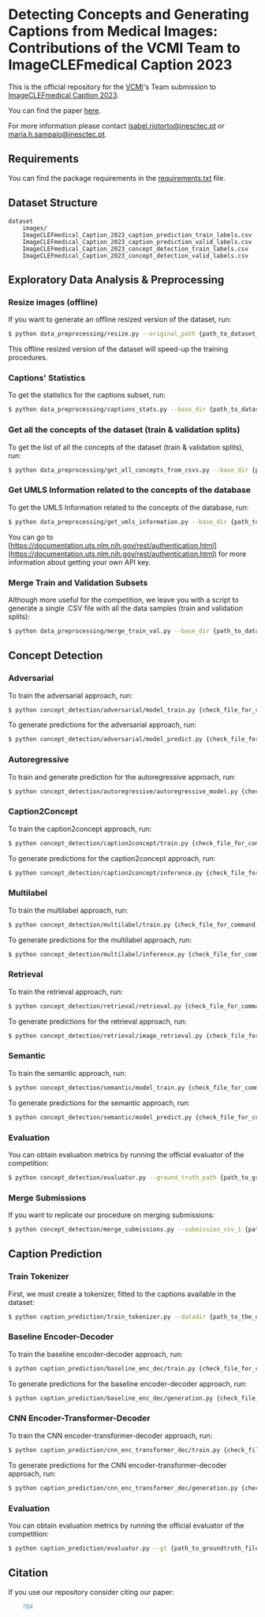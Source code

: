 # Detecting Concepts and Generating Captions from Medical Images: Contributions of the VCMI Team to ImageCLEFmedical Caption 2023

This is the official repository for the [VCMI](https://vcmi.inesctec.pt)'s Team submission to [ImageCLEFmedical Caption 2023](https://www.imageclef.org/2023/medical/caption).

You can find the paper [here](#).

For more information please contact [isabel.riotorto@inesctec.pt](mailto:isabel.riotorto@inesctec.pt) or [maria.h.sampaio@inesctec.pt](mailto:maria.h.sampaio@inesctec.pt).



## Requirements
You can find the package requirements in the [requirements.txt](requirements.txt) file.



## Dataset Structure
```
dataset
    images/
    ImageCLEFmedical_Caption_2023_caption_prediction_train_labels.csv
    ImageCLEFmedical_Caption_2023_caption_prediction_valid_labels.csv
    ImageCLEFmedical_Caption_2023_concept_detection_train_labels.csv
    ImageCLEFmedical_Caption_2023_concept_detection_valid_labels.csv
```    



## Exploratory Data Analysis & Preprocessing
### Resize images (offline)
If you want to generate an offline resized version of the dataset, run:
```bash
$ python data_preprocessing/resize.py --original_path {path_to_dataset_dir} --new_path {path_to_resized_dataset_dir} --new_height {new_image_height}
```

This offline resized version of the dataset will speed-up the training procedures.


### Captions' Statistics
To get the statistics for the captions subset, run:
```bash
$ python data_preprocessing/captions_stats.py --base_dir {path_to_dataset_dir}
```


### Get all the concepts of the dataset (train & validation splits)
To get the list of all the concepts of the dataset (train & validation splits), run:
```bash
$ python data_preprocessing/get_all_concepts_from_csvs.py --base_dir {path_to_dataset_dir} --processed_dir {path_to_processed_dataset_dir}
```


### Get UMLS Information related to the concepts of the database
To get the UMLS Information related to the concepts of the database, run:
```bash
$ python data_preprocessing/get_umls_information.py --base_dir {path_to_dataset_dir} --processed_dir {path_to_processed_dataset_dir} --api_key {your_uts_api_key}
```

You can go to [https://documentation.uts.nlm.nih.gov/rest/authentication.html](https://documentation.uts.nlm.nih.gov/rest/authentication.html) for more information about getting your own API key.


### Merge Train and Validation Subsets
Although more useful for the competition, we leave you with a script to generate a single .CSV file with all the data samples (train and validation splits):
```bash
$ python data_preprocessing/merge_train_val.py --base_dir {path_to_dataset_dir} --base_file {path_to_the_ImageCLEFmedical_Caption_2023_concept_detection_train_labels.csv}
```



## Concept Detection
### Adversarial
To train the adversarial approach, run:
```bash
$ python concept_detection/adversarial/model_train.py {check_file_for_command_line_interface_arguments}
```

To generate predictions for the adversarial approach, run:
```bash
$ python concept_detection/adversarial/model_predict.py {check_file_for_command_line_interface_arguments}
```


### Autoregressive
To train and generate prediction for the autoregressive approach, run:
```bash
$ python concept_detection/autoregressive/autoregressive_model.py {check_file_for_command_line_interface_arguments}
```


### Caption2Concept
To train the caption2concept approach, run:
```bash
$ python concept_detection/caption2concept/train.py {check_file_for_command_line_interface_arguments}
```

To generate predictions for the caption2concept approach, run:
```bash
$ python concept_detection/caption2concept/inference.py {check_file_for_command_line_interface_arguments}
```


### Multilabel
To train the multilabel approach, run:
```bash
$ python concept_detection/multilabel/train.py {check_file_for_command_line_interface_arguments}
```

To generate predictions for the multilabel approach, run:
```bash
$ python concept_detection/multilabel/inference.py {check_file_for_command_line_interface_arguments}
```


### Retrieval
To train the retrieval approach, run:
```bash
$ python concept_detection/retrieval/retrieval.py {check_file_for_command_line_interface_arguments}
```

To generate predictions for the retrieval approach, run:
```bash
$ python concept_detection/retrieval/image_retrieval.py {check_file_for_command_line_interface_arguments}
```


### Semantic
To train the semantic approach, run:
```bash
$ python concept_detection/semantic/model_train.py {check_file_for_command_line_interface_arguments}
```

To generate predictions for the semantic approach, run:
```bash
$ python concept_detection/semantic/model_predict.py {check_file_for_command_line_interface_arguments}
```

### Evaluation
You can obtain evaluation metrics by running the official evaluator of the competition:
```bash
$ python concept_detection/evaluator.py --ground_truth_path {path_to_groundtruth_file} --submission_file_path {path_to_submission_file}
```


### Merge Submissions
If you want to replicate our procedure on merging submissions:
```bash
$ python concept_detection/merge_submissions.py --submission_csv_1 {path_to_submission_file_1} --submission_csv_2 {path_to_submission_file_2}
```


## Caption Prediction
### Train Tokenizer
First, we must create a tokenizer, fitted to the captions available in the dataset:
```bash
$ python caption_prediction/train_tokenizer.py --datadir {path_to_the_dataset}
```


### Baseline Encoder-Decoder
To train the baseline encoder-decoder approach, run:
```bash
$ python caption_prediction/baseline_enc_dec/train.py {check_file_for_command_line_interface_arguments}
```

To generate predictions for the baseline encoder-decoder approach, run:
```bash
$ python caption_prediction/baseline_enc_dec/generation.py {check_file_for_command_line_interface_arguments}
```


### CNN Encoder-Transformer-Decoder
To train the CNN encoder-transformer-decoder approach, run:
```bash
$ python caption_prediction/cnn_enc_transformer_dec/train.py {check_file_for_command_line_interface_arguments}
```

To generate predictions for the CNN encoder-transformer-decoder approach, run:
```bash
$ python caption_prediction/cnn_enc_transformer_dec/generation.py {check_file_for_command_line_interface_arguments}
```

### Evaluation
You can obtain evaluation metrics by running the official evaluator of the competition:
```bash
$ python caption_prediction/evaluator.py --gt {path_to_groundtruth_file} --pred {path_to_submission_file}
```



## Citation
If you use our repository consider citing our paper:
```bibtex
    TBA
```
